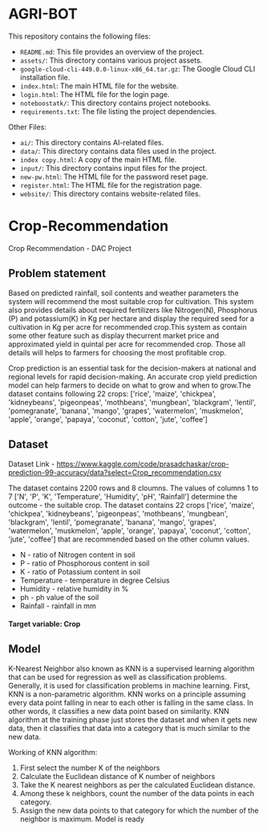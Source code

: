 # AGRI-BOT

This repository contains the following files:

- `README.md`: This file provides an overview of the project.
- `assets/`: This directory contains various project assets.
- `google-cloud-cli-449.0.0-linux-x86_64.tar.gz`: The Google Cloud CLI installation file.
- `index.html`: The main HTML file for the website.
- `login.html`: The HTML file for the login page.
- `noteboostatk/`: This directory contains project notebooks.
- `requirements.txt`: The file listing the project dependencies.

Other Files:

- `ai/`: This directory contains AI-related files.
- `data/`: This directory contains data files used in the project.
- `index copy.html`: A copy of the main HTML file.
- `input/`: This directory contains input files for the project.
- `new-pw.html`: The HTML file for the password reset page.
- `register.html`: The HTML file for the registration page.
- `website/`: This directory contains website-related files.

# Crop-Recommendation
Crop Recommendation - DAC Project 
## Problem statement
Based on predicted rainfall, soil contents and weather parameters the system will recommend the most suitable crop for cultivation. This system also provides details about required fertilizers like Nitrogen(N), Phosphorus (P) and potassium(K) in Kg per hectare and display the required seed for a cultivation in Kg per acre for recommended crop.This system as contain some other feature such as display thecurrent market price and approximated yield in quintal per acre for recommended crop. Those all details will helps to farmers for choosing the most profitable crop.

Crop prediction is an essential task for the decision-makers at national and regional levels for rapid decision-making. An accurate crop yield prediction model can help farmers to decide on what to grow and when to grow.The dataset contains following 22 crops: ['rice', 'maize', 'chickpea', 'kidneybeans', 'pigeonpeas', 'mothbeans', 'mungbean', 'blackgram', 'lentil', 'pomegranate', 'banana', 'mango', 'grapes', 'watermelon', 'muskmelon', 'apple', 'orange', 'papaya', 'coconut', 'cotton', 'jute', 'coffee']

## Dataset
Dataset Link - https://www.kaggle.com/code/prasadchaskar/crop-prediction-99-accuracy/data?select=Crop_recommendation.csv

The dataset contains 2200 rows and 8 cloumns. The values of columns 1 to 7 ['N', 'P', 'K',  'Temperature', 'Humidity', 'pH', 'Rainfall'] determine the outcome - the suitable crop. The dataset contains 22 crops ['rice', 'maize', 'chickpea', 'kidneybeans', 'pigeonpeas', 'mothbeans', 'mungbean', 'blackgram', 'lentil', 'pomegranate', 'banana', 'mango', 'grapes', 'watermelon', 'muskmelon', 'apple', 'orange', 'papaya', 'coconut', 'cotton', 'jute', 'coffee'] that are recommended based on the other column values. 

* N - ratio of Nitrogen content in soil
* P - ratio of Phosphorous content in soil
* K - ratio of Potassium content in soil
* Temperature - temperature in degree Celsius
* Humidity - relative humidity in %
* ph - ph value of the soil
* Rainfall - rainfall in mm
 #### Target variable: Crop

## Model
K-Nearest Neighbor also known as KNN is a supervised learning algorithm that can be used for regression as well as classification problems. Generally, it is used for classification problems in machine learning. First, KNN is a non-parametric algorithm. KNN works on a principle assuming every data point falling in near to each other is falling in the same class. In other words, it classifies a new data point based on similarity. KNN algorithm at the training phase just stores the dataset and when it gets new data, then it classifies that data into a category that is much similar to the new data.

Working of KNN algorithm: 

1. First select the number K of the neighbors 
2. Calculate the Euclidean distance of K number of neighbors 
3. Take the K nearest neighbors as per the calculated Euclidean distance. 
4. Among these k neighbors, count the number of the data points in each category. 
5. Assign the new data points to that category for which the number of the neighbor is maximum. Model is ready 

